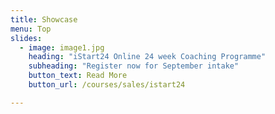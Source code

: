 ```yaml
---
title: Showcase
menu: Top
slides:
  - image: image1.jpg
    heading: "iStart24 Online 24 week Coaching Programme"
    subheading: "Register now for September intake"
    button_text: Read More
    button_url: /courses/sales/istart24

---
```

